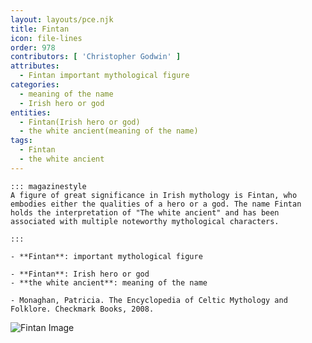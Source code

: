 ```yaml
---
layout: layouts/pce.njk
title: Fintan
icon: file-lines
order: 978
contributors: [ 'Christopher Godwin' ]
attributes:
  - Fintan important mythological figure
categories:
  - meaning of the name
  - Irish hero or god
entities:
  - Fintan(Irish hero or god)
  - the white ancient(meaning of the name)
tags:
  - Fintan
  - the white ancient
---
```

``` tab [group1:Info]
::: magazinestyle
A figure of great significance in Irish mythology is Fintan, who embodies either the qualities of a hero or a god. The name Fintan holds the interpretation of "The white ancient" and has been associated with multiple noteworthy mythological characters.

:::
```
``` tab [group1:Attributes]
- **Fintan**: important mythological figure
```
``` tab [group1:Entities]
- **Fintan**: Irish hero or god
- **the white ancient**: meaning of the name
```
``` tab [group1:Sources]
- Monaghan, Patricia. The Encyclopedia of Celtic Mythology and Folklore. Checkmark Books, 2008.
```
![Fintan Image]([None])
